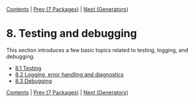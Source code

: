 [Contents](../Contents.md) \| [Prev (7 Packages)](../07_Packages/00_Overview.md) \| [Next (Generators)](../09_Generators/00_Overview.md)

# 8. Testing and debugging

This section introduces a few basic topics related to testing,
logging, and debugging.

* [8.1 Testing](01_Testing.md)
* [8.2 Logging, error handling and diagnostics](02_Logging.md)
* [8.3 Debugging](03_Debugging.md)

[Contents](../Contents.md) \| [Prev (7 Packages)](../07_Packages/00_Overview.md) \| [Next (Generators)](../09_Generators/00_Overview.md)
